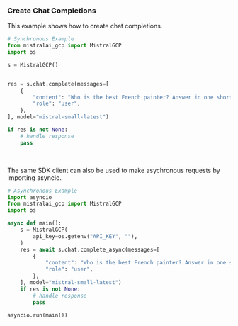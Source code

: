 <!-- Start SDK Example Usage [usage] -->
### Create Chat Completions

This example shows how to create chat completions.

```python
# Synchronous Example
from mistralai_gcp import MistralGCP
import os

s = MistralGCP()


res = s.chat.complete(messages=[
    {
        "content": "Who is the best French painter? Answer in one short sentence.",
        "role": "user",
    },
], model="mistral-small-latest")

if res is not None:
    # handle response
    pass
```

</br>

The same SDK client can also be used to make asychronous requests by importing asyncio.
```python
# Asynchronous Example
import asyncio
from mistralai_gcp import MistralGCP
import os

async def main():
    s = MistralGCP(
        api_key=os.getenv("API_KEY", ""),
    )
    res = await s.chat.complete_async(messages=[
        {
            "content": "Who is the best French painter? Answer in one short sentence.",
            "role": "user",
        },
    ], model="mistral-small-latest")
    if res is not None:
        # handle response
        pass

asyncio.run(main())
```
<!-- End SDK Example Usage [usage] -->